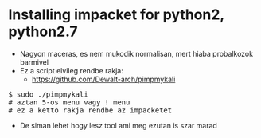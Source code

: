 # Installing impacket for python2, python2.7
* Nagyon maceras, es nem mukodik normalisan, mert hiaba probalkozok barmivel
* Ez a script elvileg rendbe rakja:
  * https://github.com/Dewalt-arch/pimpmykali
<pre>
$ sudo ./pimpmykali
# aztan 5-os menu vagy ! menu
# ez a ketto rakja rendbe az impacketet
</pre>
* De siman lehet hogy lesz tool ami meg ezutan is szar marad
